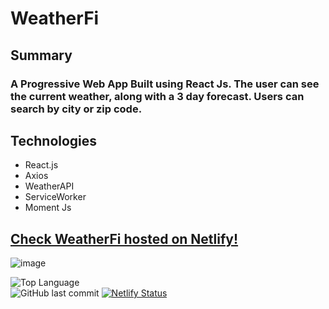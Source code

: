 
# WeatherFi

## Summary
### A Progressive Web App Built using React Js.  The user can see the current weather, along with a 3 day forecast.  Users can search by city or zip code.

## Technologies 
* React.js
* Axios
* WeatherAPI
* ServiceWorker
* Moment Js


## [Check WeatherFi hosted on Netlify!](https://react-weatherfi.netlify.app/)

![image](https://drive.google.com/uc?export=view&id=1YyJLOlaZ7p9XaoSExdjPfYnO2_Hxhaqo)


![Top Language](https://img.shields.io/github/languages/top/arod1207/react-weather-app) <br>![GitHub last commit](https://img.shields.io/github/last-commit/arod1207/react-weather-app) 
[![Netlify Status](https://api.netlify.com/api/v1/badges/ec1fe897-dd6b-404d-9d9a-a2b2c2c4bda9/deploy-status)](https://app.netlify.com/sites/react-weatherfy/deploys)



